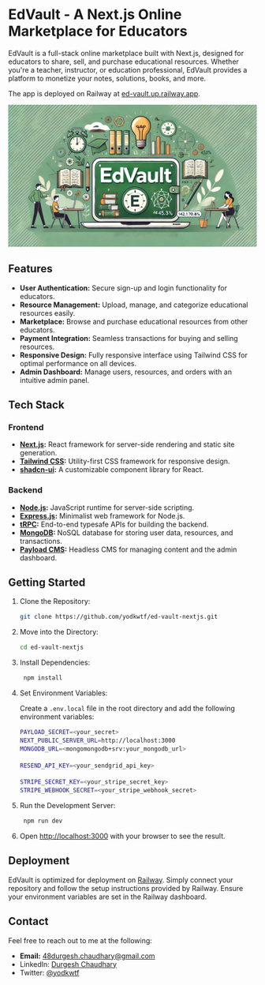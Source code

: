 # EdVault - A Next.js Online Marketplace for Educators

EdVault is a full-stack online marketplace built with Next.js, designed for educators to share, sell, and purchase educational resources. Whether you're a teacher, instructor, or education professional, EdVault provides a platform to monetize your notes, solutions, books, and more.

The app is deployed on Railway at [ed-vault.up.railway.app](https://ed-vault.up.railway.app/).

![EdVault](/public/thumbnail.jpg)

## Features

- **User Authentication:** Secure sign-up and login functionality for educators.
- **Resource Management:** Upload, manage, and categorize educational resources easily.
- **Marketplace:** Browse and purchase educational resources from other educators.
- **Payment Integration:** Seamless transactions for buying and selling resources.
- **Responsive Design:** Fully responsive interface using Tailwind CSS for optimal performance on all devices.
- **Admin Dashboard:** Manage users, resources, and orders with an intuitive admin panel.

## Tech Stack

### Frontend

- **[Next.js](https://nextjs.org/):** React framework for server-side rendering and static site generation.
- **[Tailwind CSS](https://tailwindcss.com/):** Utility-first CSS framework for responsive design.
- **[shadcn-ui](https://shadcn.dev/):** A customizable component library for React.

### Backend

- **[Node.js](https://nodejs.org/):** JavaScript runtime for server-side scripting.
- **[Express.js](https://expressjs.com/):** Minimalist web framework for Node.js.
- **[tRPC](https://trpc.io/):** End-to-end typesafe APIs for building the backend.
- **[MongoDB](https://www.mongodb.com/):** NoSQL database for storing user data, resources, and transactions.
- **[Payload CMS](https://payloadcms.com/):** Headless CMS for managing content and the admin dashboard.

## Getting Started

1. Clone the Repository:

   ```bash
   git clone https://github.com/yodkwtf/ed-vault-nextjs.git
   ```

2. Move into the Directory:

   ```bash
   cd ed-vault-nextjs
   ```

3. Install Dependencies:

   ```bash
    npm install
   ```

4. Set Environment Variables:

   Create a `.env.local` file in the root directory and add the following environment variables:

   ```bash
   PAYLOAD_SECRET=<your_secret>
   NEXT_PUBLIC_SERVER_URL=http://localhost:3000
   MONGODB_URL=<mongomongodb+srv:your_mongodb_url>

   RESEND_API_KEY=<your_sendgrid_api_key>

   STRIPE_SECRET_KEY=<your_stripe_secret_key>
   STRIPE_WEBHOOK_SECRET=<your_stripe_webhook_secret>
   ```

5. Run the Development Server:

   ```bash
    npm run dev
   ```

6. Open [http://localhost:3000](http://localhost:3000) with your browser to see the result.

## Deployment

EdVault is optimized for deployment on [Railway](https://railway.app/). Simply connect your repository and follow the setup instructions provided by Railway. Ensure your environment variables are set in the Railway dashboard.

## Contact

Feel free to reach out to me at the following:

- **Email:** [48durgesh.chaudhary@gmail.com](mailto:48durgesh.chaudhary@gmail.com)
- LinkedIn: [Durgesh Chaudhary](https://www.linkedin.com/in/durgesh-chaudhary/)
- Twitter: [@yodkwtf](https://twitter.com/yodkwtf)
